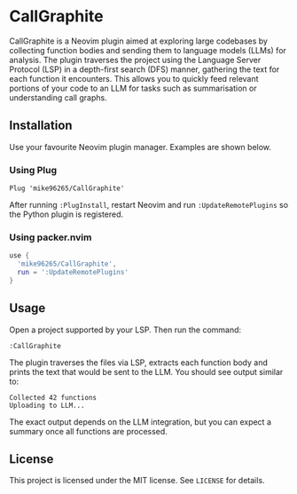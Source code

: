 # CallGraphite

CallGraphite is a Neovim plugin aimed at exploring large codebases by collecting function bodies and sending them to language models (LLMs) for analysis. The plugin traverses the project using the Language Server Protocol (LSP) in a depth-first search (DFS) manner, gathering the text for each function it encounters. This allows you to quickly feed relevant portions of your code to an LLM for tasks such as summarisation or understanding call graphs.

## Installation

Use your favourite Neovim plugin manager. Examples are shown below.

### Using Plug

```vim
Plug 'mike96265/CallGraphite'
```

After running `:PlugInstall`, restart Neovim and run `:UpdateRemotePlugins` so the Python plugin is registered.

### Using packer.nvim

```lua
use {
  'mike96265/CallGraphite',
  run = ':UpdateRemotePlugins'
}
```

## Usage

Open a project supported by your LSP. Then run the command:

```
:CallGraphite
```

The plugin traverses the files via LSP, extracts each function body and prints the text that would be sent to the LLM. You should see output similar to:

```
Collected 42 functions
Uploading to LLM...
```

The exact output depends on the LLM integration, but you can expect a summary once all functions are processed.

## License

This project is licensed under the MIT license. See `LICENSE` for details.

